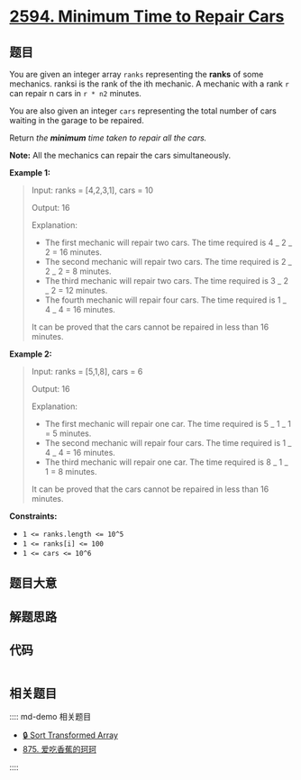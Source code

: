 # [2594. Minimum Time to Repair Cars](https://leetcode.com/problems/minimum-time-to-repair-cars/)

## 题目

You are given an integer array `ranks` representing the **ranks** of some
mechanics. ranksi is the rank of the ith mechanic. A mechanic with a rank `r`
can repair n cars in `r * n2` minutes.

You are also given an integer `cars` representing the total number of cars
waiting in the garage to be repaired.

Return _the **minimum** time taken to repair all the cars._

**Note:** All the mechanics can repair the cars simultaneously.

**Example 1:**

> Input: ranks = [4,2,3,1], cars = 10
>
> Output: 16
>
> Explanation:
>
> - The first mechanic will repair two cars. The time required is 4 _ 2 _ 2 = 16 minutes.
> - The second mechanic will repair two cars. The time required is 2 _ 2 _ 2 = 8 minutes.
> - The third mechanic will repair two cars. The time required is 3 _ 2 _ 2 = 12 minutes.
> - The fourth mechanic will repair four cars. The time required is 1 _ 4 _ 4 = 16 minutes.
>
> It can be proved that the cars cannot be repaired in less than 16 minutes.​​​​​

**Example 2:**

> Input: ranks = [5,1,8], cars = 6
>
> Output: 16
>
> Explanation:
>
> - The first mechanic will repair one car. The time required is 5 _ 1 _ 1 = 5 minutes.
> - The second mechanic will repair four cars. The time required is 1 _ 4 _ 4 = 16 minutes.
> - The third mechanic will repair one car. The time required is 8 _ 1 _ 1 = 8 minutes.
>
> It can be proved that the cars cannot be repaired in less than 16 minutes.​​​​​

**Constraints:**

- `1 <= ranks.length <= 10^5`
- `1 <= ranks[i] <= 100`
- `1 <= cars <= 10^6`

## 题目大意

## 解题思路

## 代码

```javascript

```

## 相关题目

:::: md-demo 相关题目

- [🔒 Sort Transformed Array](https://leetcode.com/problems/sort-transformed-array)
- [875. 爱吃香蕉的珂珂](https://leetcode.com/problems/koko-eating-bananas)

::::
